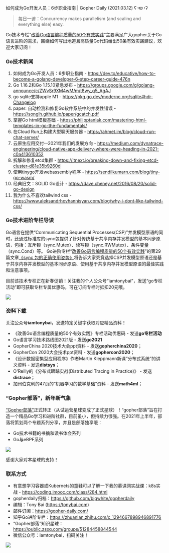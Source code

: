 如何成为Go开发人员：6步职业指南 | Gopher Daily (2021.03.12) ʕ◔ϖ◔ʔ

>每日一谚：Concurrency makes parallelism (and scaling and everything else) easy.

Go技术专栏“[改善Go语⾔编程质量的50个有效实践](https://www.imooc.com/read/87)”主要满足广大gopher关于Go语言进阶的需求，围绕如何写出地道且高质量Go代码给出50条有效实践建议，欢迎大家订阅！

### Go技术新闻

1. 如何成为Go开发人员：6步职业指南 - https://dev.to/educative/how-to-become-a-golang-developer-6-step-career-guide-476n
2. Go 1.16.2和Go 1.15.10紧急发布 - https://groups.google.com/g/golang-announce/c/ZWvSr9XM4wM/m/t8wy_q5_AgAJ
3. go sqlite支持apple M1 - https://pkg.go.dev/modernc.org/sqlite#hdr-Changelog
4. paper: 自动检测和修复Go软件系统中的并发性错误 - https://songlh.github.io/paper/gcatch.pdf
5. 掌握Go html模板基础 - https://philipptanlak.com/mastering-html-templates-in-go-the-fundamentals/
6. 在Cloud Run上构建大型聊天服务器 - https://ahmet.im/blog/cloud-run-chat-server/
7. 云原生应用交付--2021年我们的发展方向 - https://medium.com/dynatrace-engineering/cloud-native-app-delivery-where-were-heading-in-2021-c0a413610352
8. 拆解和修复etcd集群 - https://itnext.io/breaking-down-and-fixing-etcd-cluster-d81e35b9260d
9. 使用tinygo开发webassembly程序 - https://sendilkumarn.com/blog/tiny-go-wasm/
10. 经典旧文：SOLID Go设计 - https://dave.cheney.net/2016/08/20/solid-go-design
11. 我为什么不喜欢tailwind css - https://www.aleksandrhovhannisyan.com/blog/why-i-dont-like-tailwind-css/

### Go技术进阶专栏导读

Go语言在提供“Communicating Sequential Processes(CSP)”并发模型原语的同时，还通过标准库的sync包提供了针对传统基于共享内存并发模型的基本同步原语，包括：互斥锁（sync.Mutex）、读写锁（sync.RWMutex）、条件变量（sync.Cond）等。 Go进阶专栏“[改善Go语⾔编程质量的50个有效实践](https://mp.weixin.qq.com/s/RThCEQOdytQxwrMP7XRTRw)”的第29篇文章[《sync 包的正确使用姿势》](https://www.imooc.com/read/87/article/2432)将告诉大家究竟选择CSP并发模型原语还是基于共享内存并发模型的基本同步原语、使用基于共享内存并发模型原语的最佳实践和注意事项。

目前该技术专栏正在新春促销！关注我的个人公众号“iamtonybai”，发送“go专栏活动”即可获取专栏专属优惠码，可在订阅专栏时抵扣20元哦。

![](http://image.tonybai.com/img/202011/go-column-pgo-with-qr-and-text.png)


### 资料下载

关注公众号**iamtonybai**，发送特定关键字获取对应精品资料！

* 《改善Go语⾔编程质量的50个有效实践》专栏活动优惠码 - 发送**go专栏活动**
* Go语言学习技术路线图2021版 - 发送**go2021**
* GopherChina 2020技术大会ppt资料 - 发送**gopherchina2020**；
* GopherCon 2020大会技术ppt资料 - 发送**gophercon2020**；
* 《设计数据密集型应用程序》作者Martin Kleppmann新课“分布式系统”的讲义资料 - 发送**distsys**；
* O'Reilly的《分布式跟踪实战(Distributed Tracing in Practice)》 - 发送**distrace**；
* 加州伯克利的47页的“机器学习的数学基础”资料 - 发送**math4ml**；

### “Gopher部落”，新年新气象

[“Gopher部落”](https://mp.weixin.qq.com/s/jUqAL7hf2GmMun64BJufEA)正式转正（从试运营星球变成了正式星球）！“gopher部落”旨在打造一个精品Go学习和进阶社群，目前虽小，但持续力很强。在2021年上半年，部落将策划两个专题系列分享，并且是部落独享哦：

* Go技术书籍的书摘和读书体会系列
* Go与eBPF系列

![](http://image.tonybai.com/img/202103/gopher-tribe-zsxq-card.png)

感谢大家对本星球的支持！

### 联系方式

* 有意想学习容器或Kubernets的童鞋可以了解一下我的慕课网实战课：k8s实战 - https://coding.imooc.com/class/284.html
* gopherdaily归档：https://github.com/bigwhite/gopherdaily
* 编辑：Tony Bai (https://tonybai.com)
* 邮件订阅：https://gopher-daily.com/
* 知乎Go进阶专栏：https://zhuanlan.zhihu.com/c_1294667898946891776
* “Gopher部落”知识星球：https://public.zsxq.com/groups/51284458844544
* 微信公众号：iamtonybai，扫码关注！

![](http://image.tonybai.com/img/202011/qrcode_for_iamtonybai.jpg)
